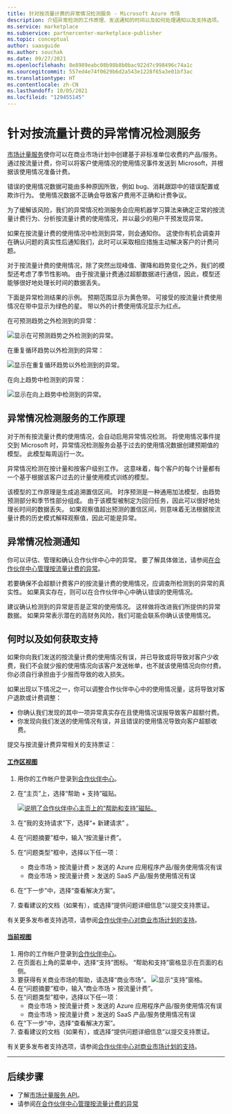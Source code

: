 ```yaml
---
title: 针对按流量计费的异常情况检测服务 - Microsoft Azure 市场
description: 介绍异常检测的工作原理、发送通知的时间以及如何处理通知以及支持选项。
ms.service: marketplace
ms.subservice: partnercenter-marketplace-publisher
ms.topic: conceptual
author: saasguide
ms.author: souchak
ms.date: 09/27/2021
ms.openlocfilehash: 8e8989eabc08b98b8b0bac922d7c998496c74a1c
ms.sourcegitcommit: 557ed4e74f0629b6d2a543e1228f65a3e01bf3ac
ms.translationtype: HT
ms.contentlocale: zh-CN
ms.lasthandoff: 10/05/2021
ms.locfileid: "129455145"
---
```

# <a name="anomaly-detection-service-for-metered-billing"></a>针对按流量计费的异常情况检测服务

[市场计量服务](../marketplace-metering-service-apis-faq.yml)使你可以在商业市场计划中创建基于非标准单位收费的产品/服务。 通过按流量计费，你可以将客户使用情况的使用情况事件发送到 Microsoft，并根据该使用情况准备计费。

错误的使用情况数据可能由多种原因所致，例如 bug、消耗跟踪中的错误配置或欺诈行为。 使用情况数据不正确会导致客户费用不正确和计费争议。

为了缓解该风险，我们的异常情况检测服务会应用机器学习算法来确定正常的按流量计费行为、分析按流量计费的使用情况，并以最少的用户干预发现异常。

如果在按流量计费的使用情况中检测到异常，则会通知你。 这使你有机会调查并在确认问题的真实性后通知我们，此时可以采取相应措施主动解决客户的计费问题。

对于按流量计费的使用情况，除了突然出现峰值、骤降和趋势变化之外，我们的模型还考虑了季节性影响。 由于按流量计费通过超额数据进行通信，因此，模型还能够很好地处理长时间的数据丢失。

下面是异常检测结果的示例。 预期范围显示为黄色带。 可接受的按流量计费使用情况在带中显示为绿色的星。 带以外的计费使用情况显示为红点。  

在可预测趋势之外检测到的异常：

![显示在可预测趋势之外检测到的异常。](media/anomaly-1.png)

在重复循环趋势以外检测到的异常：

![显示在重复循环趋势以外检测到的异常。](media/anomaly-2.png)

在向上趋势中检测到的异常：

![显示在向上趋势中检测到的异常。](media/anomaly-3.png)

## <a name="how-anomaly-detection-service-works"></a>异常情况检测服务的工作原理

对于所有按流量计费的使用情况，会自动启用异常情况检测。 将使用情况事件提交到 Microsoft 时，异常情况检测服务会基于过去的使用情况数据创建预期值的模型。 此模型每周运行一次。

异常情况检测在按计量和按客户级别工作。 这意味着，每个客户的每个计量都有一个基于根据该客户过去的计量使用模式训练的模型。

该模型的工作原理是生成追溯置信区间。 时序预测是一种通用加法模型，由趋势预测部分和季节性部分组成。 由于该模型被制定为回归任务，因此可以很好地处理长时间的数据丢失。 如果观察值超出预测的置信区间，则意味着无法根据按流量计费的历史模式解释观察值，因此可能是异常。

## <a name="anomaly-detection-notification"></a>异常情况检测通知

你可以评估、管理和确认合作伙伴中心中的异常。 要了解具体做法，请参阅[在合作伙伴中心管理按流量计费的异常](../anomaly-detection.md)。

若要确保不会超额计费客户的按流量计费的使用情况，应调查所检测到的异常的真实性。 如果真实存在，则可以在合作伙伴中心中确认错误的使用情况。

建议确认检测到的异常是否是正常的使用情况。 这样做将改进我们所提供的异常数据。 如果异常表示潜在的高财务风险，我们可能会联系你确认该使用情况。

## <a name="when-and-how-to-get-support"></a>何时以及如何获取支持

如果你向我们发送的按流量计费的使用情况有误，并已导致或将导致对客户少收费，我们不会就少报的使用情况向该客户发送帐单，也不就该使用情况向你付费。 你必须自行承担由于少报而导致的收入损失。

如果出现以下情况之一，你可以调整合作伙伴中心中的使用情况量，这将导致对客户退款或计费调整：

- 你确认我们发现的其中一项异常真实存在且使用情况误报导致客户超额付费。
- 你发现向我们发送的使用情况有误，并且错误的使用情况导致向客户超额收费。

提交与按流量计费异常相关的支持票证：

#### <a name="workspaces-view"></a>[工作区视图](#tab/workspaces-view)

1. 用你的工作帐户登录到[合作伙伴中心](https://partner.microsoft.com/dashboard/home)。
1. 在“主页”上，选择“帮助 + 支持”磁贴。

    [ ![说明了合作伙伴中心主页上的“帮助和支持”磁贴。](../media/workspaces/partner-center-help-support-tile.png) ](../media/workspaces/partner-center-help-support-tile.png#lightbox)

1. 在“我的支持请求”下，选择“+ 新建请求” 。
1. 在“问题摘要”框中，输入“按流量计费”。
1. 在“问题类型”框中，选择以下任一项：
    - 商业市场 > 按流量计费 > 发送的 Azure 应用程序产品/服务使用情况有误
    - 商业市场 > 按流量计费 > 发送的 SaaS 产品/服务使用情况有误
1. 在“下一步”中，选择“查看解决方案”。
1. 查看建议的文档（如果有），或选择“提供问题详细信息”以提交支持票证。

有关更多发布者支持选项，请参阅[合作伙伴中心对商业市场计划的支持](../support.md)。

#### <a name="current-view"></a>[当前视图](#tab/current-view)

1. 用你的工作帐户登录到[合作伙伴中心](https://partner.microsoft.com/dashboard/home)。
1. 在页面右上角的菜单中，选择“支持”图标。 “帮助和支持”窗格显示在页面的右侧。
1. 要获得有关商业市场的帮助，请选择“商业市场”。
   ![显示“支持”窗格。](../media/support/commercial-marketplace-support-pane.png)
1. 在“问题摘要”框中，输入“商业市场 > 按流量计费”。
1. 在“问题类型”框中，选择以下任一项：
    - 商业市场 > 按流量计费 > 发送的 Azure 应用程序产品/服务使用情况有误
    - 商业市场 > 按流量计费 > 发送的 SaaS 产品/服务使用情况有误
1. 在“下一步”中，选择“查看解决方案”。
1. 查看建议的文档（如果有），或选择“提供问题详细信息”以提交支持票证。

有关更多发布者支持选项，请参阅[合作伙伴中心对商业市场计划的支持](../support.md)。

---

## <a name="next-steps"></a>后续步骤

- 了解[市场计量服务 API](../marketplace-metering-service-apis.md)。
- 请参阅[在合作伙伴中心管理按流量计费的异常](../anomaly-detection.md)
